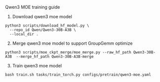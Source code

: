Qwen3 MOE training guide

1. Download qwen3 moe model

```shell
python3 scripts/download_hf_model.py \
  --repo_id Qwen/Qwen3-30B-A3B \
  --local_dir .
```

2. Merge qwen3 moe model to support GroupGemm optimize
``` shell
python3 scripts/moe_ckpt_merge/moe_merge.py --raw_hf_path Qwen3-30B-A3B  --merge_hf_path Qwen3-30B-A3B-merge
```

3. Train qwen3 moe model
```
bash train.sh tasks/train_torch.py configs/pretrain/qwen3-moe.yaml 
```
